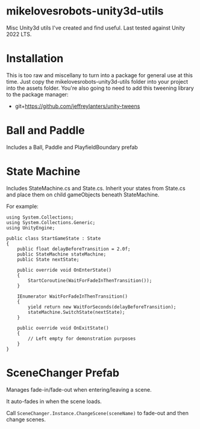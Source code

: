# mikelovesrobots-unity3d-utils

Misc Unity3d utils I've created and find useful.
Last tested against Unity 2022 LTS.

# Installation

This is too raw and miscellany to turn into a package for general use at this time. Just copy the mikelovesrobots-unity3d-utils folder
into your project into the assets folder. You're also going to need to add this tweening library to the package manager:

- git+https://github.com/jeffreylanters/unity-tweens

# Ball and Paddle

Includes a Ball, Paddle and PlayfieldBoundary prefab

# State Machine

Includes StateMachine.cs and State.cs. Inherit your states from State.cs and place them on child gameObjects beneath StateMachine.

For example:

```
using System.Collections;
using System.Collections.Generic;
using UnityEngine;

public class StartGameState : State
{
    public float delayBeforeTransition = 2.0f;
    public StateMachine stateMachine;
    public State nextState;

    public override void OnEnterState()
    {
        StartCoroutine(WaitForFadeInThenTransition());
    }

    IEnumerator WaitForFadeInThenTransition()
    {
        yield return new WaitForSeconds(delayBeforeTransition);
        stateMachine.SwitchState(nextState);
    }

    public override void OnExitState()
    {
        // Left empty for demonstration purposes
    }
}
```

# SceneChanger Prefab

Manages fade-in/fade-out when entering/leaving a scene.

It auto-fades in when the scene loads.

Call `SceneChanger.Instance.ChangeScene(sceneName)` to fade-out and then change scenes.
